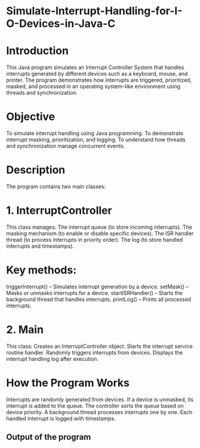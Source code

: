 # Simulate-Interrupt-Handling-for-I-O-Devices-in-Java-C
# Introduction
This Java program simulates an Interrupt Controller System that handles interrupts generated by different devices such as a keyboard, mouse, and printer.
The program demonstrates how interrupts are triggered, prioritized, masked, and processed in an operating system–like environment using threads and synchronization.

# Objective
To simulate interrupt handling using Java programming.
To demonstrate interrupt masking, prioritization, and logging.
To understand how threads and synchronization manage concurrent events.

# Description
The program contains two main classes:

# 1. InterruptController

This class manages:
The interrupt queue (to store incoming interrupts).
The masking mechanism (to enable or disable specific devices).
The ISR handler thread (to process interrupts in priority order).
The log (to store handled interrupts and timestamps).

# Key methods:
triggerInterrupt() – Simulates interrupt generation by a device.
setMask() – Masks or unmasks interrupts for a device.
startISRHandler() – Starts the background thread that handles interrupts.
printLog() – Prints all processed interrupts.

# 2. Main

This class:
Creates an InterruptController object.
Starts the interrupt service routine handler.
Randomly triggers interrupts from devices.
Displays the interrupt handling log after execution.

# How the Program Works
Interrupts are randomly generated from devices.
If a device is unmasked, its interrupt is added to the queue.
The controller sorts the queue based on device priority.
A background thread processes interrupts one by one.
Each handled interrupt is logged with timestamps.
## Output of the program
